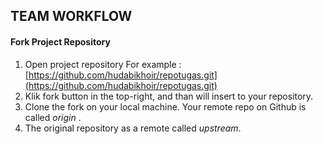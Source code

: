 
## **TEAM WORKFLOW**

#### Fork Project Repository

1. Open project repository
   For example : [https://github.com/hudabikhoir/repotugas.git](https://github.com/hudabikhoir/repotugas.git)
2. Klik fork button in the top-right, and than will insert to your repository.
3. Clone the fork on your local machine. Your remote repo on Github is called _origin_ .
4. The original repository as a remote called _upstream_.

 

